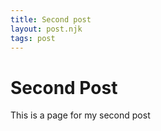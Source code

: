 ```yaml
---
title: Second post
layout: post.njk
tags: post
---
```


# Second Post
This is a page for my second post